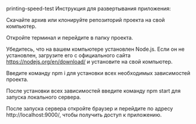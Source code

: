 printing-speed-test
Инструкция для развертывания приложения:

Скачайте архив или клонируйте репозиторий проекта на свой компьютер.

Откройте терминал и перейдите в папку проекта.

Убедитесь, что на вашем компьютере установлен Node.js. Если он не установлен, загрузите его с официального сайта https://nodejs.org/en/download/ и установите на свой компьютер.

Введите команду npm i для установки всех необходимых зависимостей проекта.

После установки всех зависимостей введите команду npm start для запуска локального сервера.

После запуска сервера откройте браузер и перейдите по адресу http://localhost:9000/, чтобы получить доступ к приложению.
